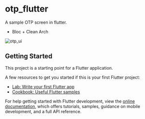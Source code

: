 # otp_flutter

A sample OTP screen in flutter.
* Bloc + Clean Arch

![otp_ui](https://user-images.githubusercontent.com/94855499/209952942-8eba584c-62a6-4447-b895-80fdc2315fae.png)

## Getting Started

This project is a starting point for a Flutter application.

A few resources to get you started if this is your first Flutter project:

- [Lab: Write your first Flutter app](https://docs.flutter.dev/get-started/codelab)
- [Cookbook: Useful Flutter samples](https://docs.flutter.dev/cookbook)

For help getting started with Flutter development, view the
[online documentation](https://docs.flutter.dev/), which offers tutorials,
samples, guidance on mobile development, and a full API reference.
